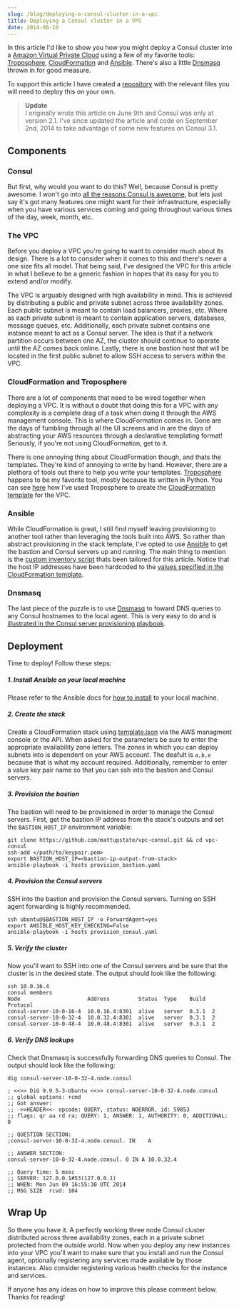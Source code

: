 ```yaml
---
slug: /blog/deploying-a-consul-cluster-in-a-vpc
title: Deploying a Consul cluster in a VPC
date: 2014-06-10
---
```

In this article I'd like to show you how you might deploy a Consul cluster into a [Amazon Virtual Private Cloud](http://aws.amazon.com/vpc/) using a few of my favorite tools: [Troposphere](https://github.com/cloudtools/troposphere), [CloudFormation](http://aws.amazon.com/cloudformation/) and [Ansible](http://www.ansible.com/home). There's also a little [Dnsmasq](http://www.thekelleys.org.uk/dnsmasq/doc.html) thrown in for good measure.

To support this article I have created a [repository](https://www.github.com/mattupstate/vpc-consul) with the relevant files you will need to deploy this on your own.

> **Update**\
> I originally wrote this article on June 9th and Consul was only at version 2.1. I've since updated the article and code on September 2nd, 2014 to take advantage of some new features on Consul 3.1.

## Components

### Consul

But first, why would you want to do this? Well, because Consul is pretty awesome. I won't go into [all the reasons Consul is awesome](http://www.consul.io/intro/index.html), but lets just say it's got many features one might want for their infrastructure, especially when you have various services coming and going throughout various times of the day, week, month, etc.

### The VPC

Before you deploy a VPC you're going to want to consider much about its design. There is a lot to consider when it comes to this and there's never a one size fits all model. That being said, I've designed the VPC for this article in what I believe to be a generic fashion in hopes that its easy for you to extend and/or modify.

The VPC is arguably designed with high availability in mind. This is achieved by distributing a public and private subnet across three availability zones. Each public subnet is meant to contain load balancers, proxies, etc. Where as each private subnet is meant to contain application servers, databases, message queues, etc. Additionally, each private subnet contains one instance meant to act as a Consul server. The idea is that if a network partition occurs between one AZ, the cluster should continue to operate until the AZ comes back online. Lastly, there is one bastion host that will be located in the first public subnet to allow SSH access to servers within the VPC.

### CloudFormation and Troposphere

There are a lot of components that need to be wired together when deploying a VPC. It is without a doubt that doing this for a VPC with any complexity is a complete drag of a task when doing it through the AWS management console. This is where CloudFormation comes in. Gone are the days of fumbling through all the UI screens and in are the days of abstracting your AWS resources through a declarative templating format! Seriously, if you're not using CloudFormation, get to it.

There is one annoying thing about CloudFormation though, and thats the templates. They're kind of annoying to write by hand. However, there are a plethora of tools out there to help you write your templates. [Troposphere](https://github.com/cloudtools/troposphere) happens to be my favorite tool, mostly because its written in Python. You can see [here](https://github.com/mattupstate/vpc-consul/blob/master/template.py) how I've used Troposphere to create the [CloudFormation template](https://github.com/mattupstate/vpc-consul/blob/master/template.json) for the VPC.

### Ansible

While CloudFormation is great, I still find myself leaving provisioning to another tool rather than leveraging the tools built into AWS. So rather than abstract provisioning in the stack template, I've opted to use [Ansible](http://www.ansible.com/home) to get the bastion and Consul servers up and running. The main thing to mention is the [custom inventory script](https://github.com/mattupstate/vpc-consul/blob/master/hosts) thats been tailored for this article. Notice that the host IP addresses have been hardcoded to the [values specified in the CloudFormation template](https://github.com/mattupstate/vpc-consul/blob/master/template.py#L258).

### Dnsmasq

The last piece of the puzzle is to use [Dnsmasq](http://www.thekelleys.org.uk/dnsmasq/doc.html) to foward DNS queries to any Consul hostnames to the local agent. This is very easy to do and is [illustrated in the Consul server provisioning playbook](https://github.com/mattupstate/vpc-consul/blob/master/provision_consul.yaml#L53-L60).

## Deployment

Time to deploy! Follow these steps:

##### 1. Install Ansible on your local machine

Please refer to the Ansible docs for [how to install](http://docs.ansible.com/intro_installation.html) to your local machine.

##### 2. Create the stack

Create a CloudFormation stack using [template.json](https://github.com/mattupstate/vpc-consul/blob/master/template.json) via the AWS managment console or the API. When asked for the parameters be sure to enter the appropriate availability zone letters. The zones in which you can deploy subnets into is dependent on your AWS account. The deafult is `a,b,e` because that is what my account required. Additionally, remember to enter a value key pair name so that you can ssh into the bastion and Consul servers.

##### 3. Provision the bastion

The bastion will need to be provisioned in order to manage the Consul servers. First, get the bastion IP address from the stack's outputs and set the `BASTION_HOST_IP` environment variable:

```shell
git clone https://github.com/mattupstate/vpc-consul.git && cd vpc-consul
ssh-add </path/to/keypair.pem>
export BASTION_HOST_IP=<bastion-ip-output-from-stack>
ansible-playbook -i hosts provision_bastion.yaml
```

##### 4. Provision the Consul servers

SSH into the bastion and provision the Consul servers. Turning on SSH agent forwarding is highly recommended.

```shell
ssh ubuntu@$BASTION_HOST_IP -o ForwardAgent=yes
export ANSIBLE_HOST_KEY_CHECKING=False
ansible-playbook -i hosts provision_consul.yaml
```

##### 5. Verify the cluster

Now you'll want to SSH into one of the Consul servers and be sure that the cluster is in the desired state. The output should look like the following:

```shell
ssh 10.0.16.4
consul members
Node                     Address         Status  Type    Build  Protocol
consul-server-10-0-16-4  10.0.16.4:8301  alive   server  0.3.1  2
consul-server-10-0-32-4  10.0.32.4:8301  alive   server  0.3.1  2
consul-server-10-0-48-4  10.0.48.4:8301  alive   server  0.3.1  2
```

##### 6. Verify DNS lookups

Check that Dnsmasq is successfully forwarding DNS queries to Consul. The output should look like the following:

```shell
dig consul-server-10-0-32-4.node.consul

; <<>> DiG 9.9.5-3-Ubuntu <<>> consul-server-10-0-32-4.node.consul
;; global options: +cmd
;; Got answer:
;; ->>HEADER<<- opcode: QUERY, status: NOERROR, id: 59853
;; flags: qr aa rd ra; QUERY: 1, ANSWER: 1, AUTHORITY: 0, ADDITIONAL: 0

;; QUESTION SECTION:
;consul-server-10-0-32-4.node.consul. IN    A

;; ANSWER SECTION:
consul-server-10-0-32-4.node.consul. 0 IN A 10.0.32.4

;; Query time: 5 msec
;; SERVER: 127.0.0.1#53(127.0.0.1)
;; WHEN: Mon Jun 09 16:55:30 UTC 2014
;; MSG SIZE  rcvd: 104
```

## Wrap Up

So there you have it. A perfectly working three node Consul cluster distributed across three availability zones, each in a private subnet protected from the outside world. Now when you deploy any new instances into your VPC you'll want to make sure that you install and run the Consul agent, optionally registering any services made available by those instances. Also consider registering various health checks for the instance and services.

If anyone has any ideas on how to improve this please comment below. Thanks for reading!